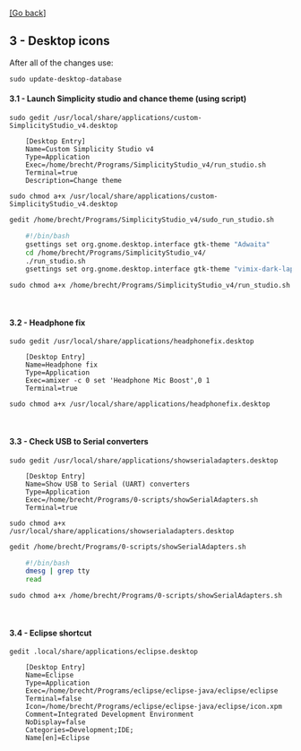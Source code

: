 [[Go back]](README.md)

## 3 - Desktop icons

After all of the changes use:
```
sudo update-desktop-database
```

#### 3.1 - Launch Simplicity studio and chance theme (using script)
```
sudo gedit /usr/local/share/applications/custom-SimplicityStudio_v4.desktop

    [Desktop Entry]
    Name=Custom Simplicity Studio v4
    Type=Application
    Exec=/home/brecht/Programs/SimplicityStudio_v4/run_studio.sh
    Terminal=true
    Description=Change theme
```

```
sudo chmod a+x /usr/local/share/applications/custom-SimplicityStudio_v4.desktop
```

```bash
gedit /home/brecht/Programs/SimplicityStudio_v4/sudo_run_studio.sh

    #!/bin/bash
    gsettings set org.gnome.desktop.interface gtk-theme "Adwaita"
    cd /home/brecht/Programs/SimplicityStudio_v4/
    ./run_studio.sh
    gsettings set org.gnome.desktop.interface gtk-theme "vimix-dark-laptop-ruby"
```

```
sudo chmod a+x /home/brecht/Programs/SimplicityStudio_v4/run_studio.sh
```

<br/>

#### 3.2 - Headphone fix
```
sudo gedit /usr/local/share/applications/headphonefix.desktop

    [Desktop Entry]
    Name=Headphone fix
    Type=Application
    Exec=amixer -c 0 set 'Headphone Mic Boost',0 1
    Terminal=true
```

```
sudo chmod a+x /usr/local/share/applications/headphonefix.desktop
```

<br/>

#### 3.3 - Check USB to Serial converters
```
sudo gedit /usr/local/share/applications/showserialadapters.desktop

    [Desktop Entry]
    Name=Show USB to Serial (UART) converters
    Type=Application
    Exec=/home/brecht/Programs/0-scripts/showSerialAdapters.sh
    Terminal=true
```

```
sudo chmod a+x /usr/local/share/applications/showserialadapters.desktop
```

```bash
gedit /home/brecht/Programs/0-scripts/showSerialAdapters.sh

    #!/bin/bash
    dmesg | grep tty
    read
```

```
sudo chmod a+x /home/brecht/Programs/0-scripts/showSerialAdapters.sh
```

<br/>

#### 3.4 - Eclipse shortcut
```
gedit .local/share/applications/eclipse.desktop

    [Desktop Entry]
    Name=Eclipse
    Type=Application
    Exec=/home/brecht/Programs/eclipse/eclipse-java/eclipse/eclipse
    Terminal=false
    Icon=/home/brecht/Programs/eclipse/eclipse-java/eclipse/icon.xpm
    Comment=Integrated Development Environment
    NoDisplay=false
    Categories=Development;IDE;
    Name[en]=Eclipse
```
